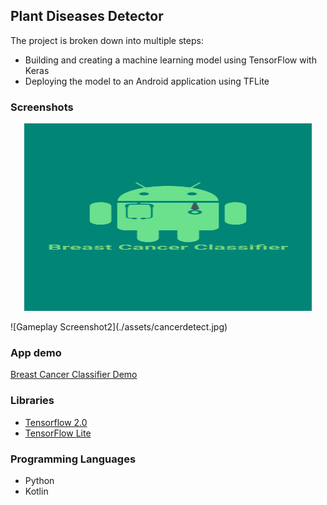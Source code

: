 ## Plant Diseases Detector
The project is broken down into multiple steps:
* Building and creating a machine learning model using TensorFlow with Keras
* Deploying the model to an Android application using TFLite

### Screenshots
<p align="center">
  <img width="460" height="300" src="./assets/welcome.jpg">
</p>
![Gameplay Screenshot2](./assets/cancerdetect.jpg)

### App demo
[Breast Cancer Classifier Demo](.assets/demo.mp4)

### Libraries
* [Tensorflow 2.0](https://www.tensorflow.org/)
* [TensorFlow Lite ](https://www.tensorflow.org/lite)

### Programming Languages
* Python
* Kotlin
